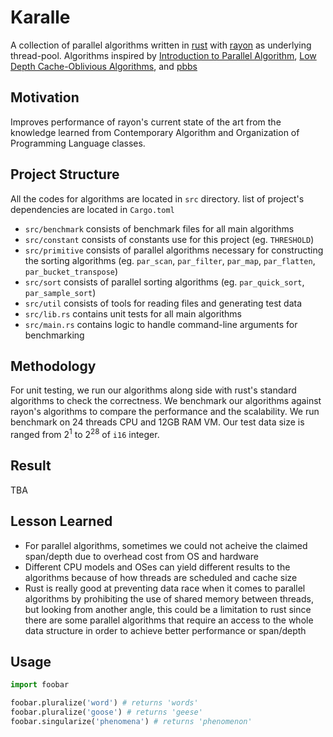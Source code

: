 # Karalle

A collection of parallel algorithms written in [rust](rust-lang.org) with [rayon](https://github.com/rayon-rs/rayon) as underlying thread-pool. Algorithms inspired by [Introduction to Parallel Algorithm](https://ldhulipala.github.io/notes/parallel.pdf?fbclid=IwAR2G9v8SgBawI93MvSo3ZFNjkOMQ2U5SyKgEvQpVVQBsWBmWeppWDVdE4pM), [Low Depth Cache-Oblivious Algorithms](https://kilthub.cmu.edu/articles/Low_Depth_Cache-Oblivious_Algorithms/6607052/1?fbclid=IwAR0h2mUKS5U6vh7yddDDs5hOF8iKqDhjxxqmTV8mfosK4cqnF7qRcC_bbFg), and [pbbs](https://github.com/cmuparlay/pbbslib)

## Motivation

Improves performance of rayon's current state of the art from the knowledge learned from Contemporary Algorithm and Organization of Programming Language classes.

## Project Structure

All the codes for algorithms are located in `src` directory. list of project's dependencies are located in `Cargo.toml` 

* `src/benchmark` consists of benchmark files for all main algorithms
* `src/constant` consists of constants use for this project (eg. `THRESHOLD`)
* `src/primitive` consists of parallel algorithms necessary for constructing the sorting algorithms (eg. `par_scan`, `par_filter`, `par_map`, `par_flatten`, `par_bucket_transpose`)
* `src/sort` consists of parallel sorting algorithms (eg. `par_quick_sort`, `par_sample_sort`)
* `src/util` consists of tools for reading files and generating test data
* `src/lib.rs` contains unit tests for all main algorithms
* `src/main.rs` contains logic to handle command-line arguments for benchmarking

## Methodology

For unit testing, we run our algorithms along side with rust's standard algorithms to check the correctness. We benchmark our algorithms against rayon's algorithms to compare the performance and the scalability. We run benchmark on 24 threads CPU and 12GB RAM VM. Our test data size is ranged from $2^1$ to $2^28$ of `i16` integer. 

## Result

TBA



## Lesson Learned

* For parallel algorithms, sometimes we could not acheive the claimed span/depth due to overhead cost from OS and hardware
* Different CPU models and OSes can yield different results to the algorithms because of how threads are scheduled and cache size
* Rust is really good at preventing data race when it comes to parallel algorithms by prohibiting the use of shared memory between threads, but looking from another angle, this could be a limitation to rust since there are some parallel algorithms that require an access to the whole data structure in order to achieve better performance or span/depth

## Usage

```python
import foobar

foobar.pluralize('word') # returns 'words'
foobar.pluralize('goose') # returns 'geese'
foobar.singularize('phenomena') # returns 'phenomenon'
```

